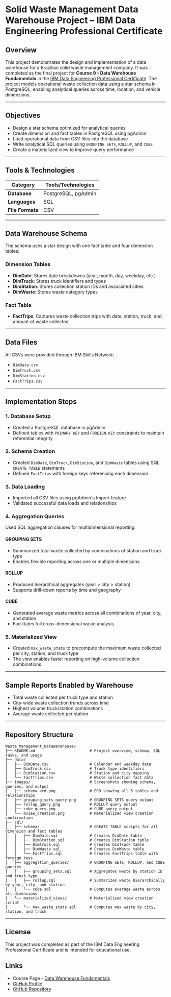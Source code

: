 # Solid Waste Management Data Warehouse Project – IBM Data Engineering Professional Certificate

## Overview

This project demonstrates the design and implementation of a data warehouse for a Brazilian solid waste management company.
It was completed as the final project for **Course 9 – Data Warehouse Fundamentals** in the [IBM Data Engineering Professional Certificate](https://www.coursera.org/professional-certificates/ibm-data-engineer).
The project models operational waste collection data using a star schema in PostgreSQL, enabling analytical queries across time, location, and vehicle dimensions.

---

## Objectives

- Design a star schema optimized for analytical queries
- Create dimension and fact tables in PostgreSQL using pgAdmin
- Load operational data from CSV files into the database
- Write analytical SQL queries using `GROUPING SETS`, `ROLLUP`, and `CUBE`
- Create a materialized view to improve query performance

---

## Tools & Technologies

| Category         | Tools/Technologies  |
| ---------------- | ------------------- |
| **Database**     | PostgreSQL, pgAdmin |
| **Languages**    | SQL                 |
| **File Formats** | CSV                 |

---

## Data Warehouse Schema

The schema uses a star design with one fact table and four dimension tables:

### Dimension Tables

- **DimDate**: Stores date breakdowns (year, month, day, weekday, etc.)
- **DimTruck**: Stores truck identifiers and types
- **DimStation**: Stores collection station IDs and associated cities
- **DimWaste**: Stores waste category types

### Fact Table

- **FactTrips**: Captures waste collection trips with date, station, truck, and amount of waste collected

---

## Data Files

All CSVs were provided through IBM Skills Network:

- `DimDate.csv`
- `DimTruck.csv`
- `DimStation.csv`
- `FactTrips.csv`

---

## Implementation Steps

### 1. Database Setup

- Created a PostgreSQL database in pgAdmin
- Defined tables with `PRIMARY KEY` and `FOREIGN KEY` constraints to maintain referential integrity

### 2. Schema Creation

- Created `DimDate`, `DimTruck`, `DimStation`, and `DimWaste` tables using SQL `CREATE TABLE` statements
- Defined `FactTrips` with foreign keys referencing each dimension

### 3. Data Loading

- Imported all CSV files using pgAdmin's Import feature
- Validated successful data loads and relationships

### 4. Aggregation Queries

Used SQL aggregation clauses for multidimensional reporting:

#### GROUPING SETS

- Summarized total waste collected by combinations of station and truck type
- Enables flexible reporting across one or multiple dimensions

#### ROLLUP

- Produced hierarchical aggregates (year > city > station)
- Supports drill-down reports by time and geography

#### CUBE

- Generated average waste metrics across all combinations of year, city, and station
- Facilitates full cross-dimensional waste analysis

### 5. Materialized View

- Created `max_waste_stats` to precompute the maximum waste collected per city, station, and truck type
- The view enables faster reporting on high-volume collection combinations

---

## Sample Reports Enabled by Warehouse

- Total waste collected per truck type and station
- City-wide waste collection trends across time
- Highest volume truck/station combinations
- Average waste collected per station

---

## Repository Structure

```plaintext
Waste_Management_DataWarehouse/
├── README.md                        # Project overview, schema, SQL tasks, and usage
├── data/
│   ├── DimDate.csv                  # Calendar and weekday data
│   ├── DimTruck.csv                 # Truck type identifiers
│   ├── DimStation.csv               # Station and city mapping
│   └── FactTrips.csv                # Waste collection fact data
├── images/                          # Screenshots showing schema, queries, and output
│   ├── schema_erd.png               # ERD showing all 5 tables and relationships
│   ├── grouping_sets_query.png      # GROUPING SETS query output
│   ├── rollup_query.png             # ROLLUP query output
│   ├── cube_query.png               # CUBE query output
│   └── mview_creation.png           # Materialized view creation confirmation
├── sql/
│   ├── schema/                      # CREATE TABLE scripts for all dimension and fact tables
│   │   ├── DimDate.sql              # Creates DimDate table
│   │   ├── DimStation.sql           # Creates DimStation table
│   │   ├── DimTruck.sql             # Creates DimTruck table
│   │   ├── DimWaste.sql             # Creates DimWaste table
│   │   └── FactTrips.sql            # Creates FactTrips table with foreign keys
│   ├── aggregation_queries/         # GROUPING SETS, ROLLUP, and CUBE queries
│   │   ├── grouping_sets.sql        # Aggregates waste by station ID and truck type
│   │   ├── rollup.sql               # Summarizes waste hierarchically by year, city, and station
│   │   └── cube.sql                 # Computes average waste across all dimensions
│   └── materialized_views/          # Materialized view creation script
│       └── max_waste_stats.sql      # Computes max waste by city, station, and truck
```

---

## License

This project was completed as part of the IBM Data Engineering Professional Certificate and is intended for educational use.

## Links

- Course Page - [Data Warehouse Fundamentals](https://www.coursera.org/learn/data-warehouse-fundamentals)
- [GitHub Profile](https://github.com/royungar)
- [GitHub Repository](https://github.com/royungar/Waste_Management_DataWarehouse_Project)